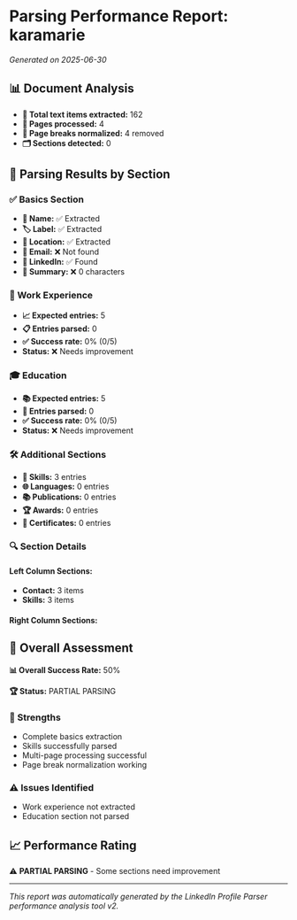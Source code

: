 # Parsing Performance Report: karamarie

*Generated on 2025-06-30*

## 📊 Document Analysis
- **📄 Total text items extracted:** 162
- **📑 Pages processed:** 4
- **🔄 Page breaks normalized:** 4 removed
- **🗂️ Sections detected:** 0

## 🎯 Parsing Results by Section

### ✅ Basics Section
- **👤 Name:** ✅ Extracted
- **🏷️ Label:** ✅ Extracted
- **📍 Location:** ✅ Extracted
- **📧 Email:** ❌ Not found
- **🔗 LinkedIn:** ✅ Found
- **📝 Summary:** ❌ 0 characters

### 💼 Work Experience
- **📈 Expected entries:** 5
- **📋 Entries parsed:** 0
- **✅ Success rate:** 0% (0/5)
- **Status:** ❌ Needs improvement

### 🎓 Education
- **📚 Expected entries:** 5
- **🏫 Entries parsed:** 0
- **✅ Success rate:** 0% (0/5)
- **Status:** ❌ Needs improvement

### 🛠️ Additional Sections
- **🔧 Skills:** 3 entries
- **🌐 Languages:** 0 entries
- **📚 Publications:** 0 entries
- **🏆 Awards:** 0 entries
- **📜 Certificates:** 0 entries

### 🔍 Section Details
#### Left Column Sections:
- **Contact:** 3 items
- **Skills:** 3 items

#### Right Column Sections:


## 🎯 Overall Assessment

**📊 Overall Success Rate:** 50%

**🏆 Status:** PARTIAL PARSING

### 💪 Strengths
- Complete basics extraction
- Skills successfully parsed
- Multi-page processing successful
- Page break normalization working

### ⚠️ Issues Identified
- Work experience not extracted
- Education section not parsed

## 📈 Performance Rating

⚠️ **PARTIAL PARSING** - Some sections need improvement

---
*This report was automatically generated by the LinkedIn Profile Parser performance analysis tool v2.*
